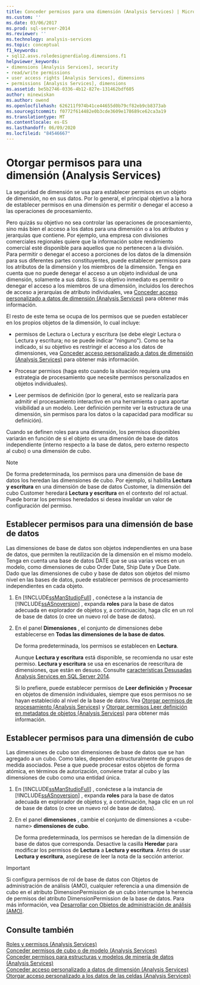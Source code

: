 ```yaml
---
title: Conceder permisos para una dimensión (Analysis Services) | Microsoft Docs
ms.custom: ''
ms.date: 03/06/2017
ms.prod: sql-server-2014
ms.reviewer: ''
ms.technology: analysis-services
ms.topic: conceptual
f1_keywords:
- sql12.asvs.roledesignerdialog.dimensions.f1
helpviewer_keywords:
- dimensions [Analysis Services], security
- read/write permissions
- user access rights [Analysis Services], dimensions
- permissions [Analysis Services], dimensions
ms.assetid: be5b2746-0336-4b12-827e-131462bdf605
author: minewiskan
ms.author: owend
ms.openlocfilehash: 626211f974b41ce44655d0b79cf82eb9cb8373ab
ms.sourcegitcommit: f0772f614482e0b3cde3609e178689ce62ca3a19
ms.translationtype: MT
ms.contentlocale: es-ES
ms.lasthandoff: 06/09/2020
ms.locfileid: "84546667"
---
```

# <a name="grant-permissions-on-a-dimension-analysis-services"></a>Otorgar permisos para una dimensión (Analysis Services)
  La seguridad de dimensión se usa para establecer permisos en un objeto de dimensión, no en sus datos. Por lo general, el principal objetivo a la hora de establecer permisos en una dimensión es permitir o denegar el acceso a las operaciones de procesamiento.  
  
 Pero quizás su objetivo no sea controlar las operaciones de procesamiento, sino más bien el acceso a los datos para una dimensión o a los atributos y jerarquías que contiene. Por ejemplo, una empresa con divisiones comerciales regionales quiere que la información sobre rendimiento comercial esté disponible para aquellos que no pertenecen a la división. Para permitir o denegar el acceso a porciones de los datos de la dimensión para sus diferentes partes constituyentes, puede establecer permisos para los atributos de la dimensión y los miembros de la dimensión. Tenga en cuenta que no puede denegar el acceso a un objeto individual de una dimensión, solamente a sus datos. Si su objetivo inmediato es permitir o denegar el acceso a los miembros de una dimensión, incluidos los derechos de acceso a jerarquías de atributo individuales, vea [Conceder acceso personalizado a datos de dimensión &#40;Analysis Services&#41;](grant-custom-access-to-dimension-data-analysis-services.md) para obtener más información.  
  
 El resto de este tema se ocupa de los permisos que se pueden establecer en los propios objetos de la dimensión, lo cual incluye:  
  
-   permisos de Lectura o Lectura y escritura (se debe elegir Lectura o Lectura y escritura; no se puede indicar "ninguno"). Como se ha indicado, si su objetivo es restringir el acceso a los datos de dimensiones, vea [Conceder acceso personalizado a datos de dimensión &#40;Analysis Services&#41;](grant-custom-access-to-dimension-data-analysis-services.md) para obtener más información.  
  
-   Procesar permisos (haga esto cuando la situación requiera una estrategia de procesamiento que necesite permisos personalizados en objetos individuales).  
  
-   Leer permisos de definición (por lo general, esto se realizaría para admitir el procesamiento interactivo en una herramienta o para aportar visibilidad a un modelo. Leer definición permite ver la estructura de una dimensión, sin permisos para los datos o la capacidad para modificar su definición).  
  
 Cuando se definen roles para una dimensión, los permisos disponibles variarán en función de si el objeto es una dimensión de base de datos independiente (interno respecto a la base de datos, pero externo respecto al cubo) o una dimensión de cubo.  
  
> [!NOTE]  
>  De forma predeterminada, los permisos para una dimensión de base de datos los heredan las dimensiones de cubo. Por ejemplo, si habilita **Lectura y escritura** en una dimensión de base de datos Customer, la dimensión del cubo Customer heredará **Lectura y escritura** en el contexto del rol actual. Puede borrar los permisos heredados si desea invalidar un valor de configuración del permiso.  
  
## <a name="set-permissions-on-a-database-dimension"></a>Establecer permisos para una dimensión de base de datos  
 Las dimensiones de base de datos son objetos independientes en una base de datos, que permiten la reutilización de la dimensión en el mismo modelo. Tenga en cuenta una base de datos DATE que se usa varias veces en un modelo, como dimensiones de cubo Order Date, Ship Date y Due Date. Dado que las dimensiones de cubo y base de datos son objetos del mismo nivel en las bases de datos, puede establecer permisos de procesamiento independientes en cada objeto.  
  
1.  En [!INCLUDE[ssManStudioFull](../../includes/ssmanstudiofull-md.md)] , conéctese a la instancia de [!INCLUDE[ssASnoversion](../../includes/ssasnoversion-md.md)] , expanda **roles** para la base de datos adecuada en explorador de objetos y, a continuación, haga clic en un rol de base de datos (o cree un nuevo rol de base de datos).  
  
2.  En el panel **Dimensiones** , el conjunto de dimensiones debe establecerse en **Todas las dimensiones de la base de datos**.  
  
     De forma predeterminada, los permisos se establecen en **Lectura**.  
  
     Aunque **Lectura y escritura** está disponible, se recomienda no usar este permiso. **Lectura y escritura** se usa en escenarios de reescritura de dimensiones, que están en desuso. Consulte [características Desusadas Analysis Services en SQL Server 2014](../deprecated-analysis-services-features-in-sql-server-2014.md).  
  
     Si lo prefiere, puede establecer permisos de **Leer definición** y **Procesar** en objetos de dimensión individuales, siempre que esos permisos no se hayan establecido al nivel de la base de datos. Vea [Otorgar permisos de procesamiento &#40;Analysis Services&#41;](grant-process-permissions-analysis-services.md) y [Otorgar permisos Leer definición en metadatos de objetos &#40;Analysis Services&#41;](grant-read-definition-permissions-on-object-metadata-analysis-services.md) para obtener más información.  
  
## <a name="set-permissions-on-a-cube-dimension"></a>Establecer permisos para una dimensión de cubo  
 Las dimensiones de cubo son dimensiones de base de datos que se han agregado a un cubo. Como tales, dependen estructuralmente de grupos de medida asociados. Pese a que puede procesar estos objetos de forma atómica, en términos de autorización, conviene tratar al cubo y las dimensiones de cubo como una entidad única.  
  
1.  En [!INCLUDE[ssManStudioFull](../../includes/ssmanstudiofull-md.md)] , conéctese a la instancia de [!INCLUDE[ssASnoversion](../../includes/ssasnoversion-md.md)] , expanda **roles** para la base de datos adecuada en explorador de objetos y, a continuación, haga clic en un rol de base de datos (o cree un nuevo rol de base de datos).  
  
2.  En el panel **dimensiones** , cambie el conjunto de dimensiones a \<cube-name> **dimensiones de cubo**.  
  
     De forma predeterminada, los permisos se heredan de la dimensión de base de datos que corresponda. Desactive la casilla **Heredar** para modificar los permisos de **Lectura** a **Lectura y escritura**. Antes de usar **Lectura y escritura**, asegúrese de leer la nota de la sección anterior.  
  
> [!IMPORTANT]  
>  Si configura permisos de rol de base de datos con Objetos de administración de análisis (AMO), cualquier referencia a una dimensión de cubo en el atributo DimensionPermission de un cubo interrumpe la herencia de permisos del atributo DimensionPermission de la base de datos. Para más información, vea [Desarrollar con Objetos de administración de análisis &#40;AMO&#41;](https://docs.microsoft.com/bi-reference/amo/developing-with-analysis-management-objects-amo).  
  
## <a name="see-also"></a>Consulte también  
 [Roles y permisos &#40;Analysis Services&#41;](roles-and-permissions-analysis-services.md)   
 [Conceder permisos de cubo o de modelo &#40;Analysis Services&#41;](grant-cube-or-model-permissions-analysis-services.md)   
 [Conceder permisos para estructuras y modelos de minería de datos &#40;Analysis Services&#41;](grant-permissions-on-data-mining-structures-and-models-analysis-services.md)   
 [Conceder acceso personalizado a datos de dimensión &#40;Analysis Services&#41;](grant-custom-access-to-dimension-data-analysis-services.md)   
 [Otorgar acceso personalizado a los datos de las celdas &#40;Analysis Services&#41;](grant-custom-access-to-cell-data-analysis-services.md)  
  
  
